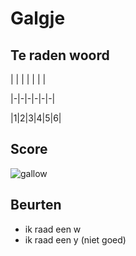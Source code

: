 # Galgje

## Te raden woord

| | | | | | |

|-|-|-|-|-|-|

|1|2|3|4|5|6|

## Score
![gallow](./images/2.png)

## Beurten
* ik raad een w
* ik raad een y (niet goed)